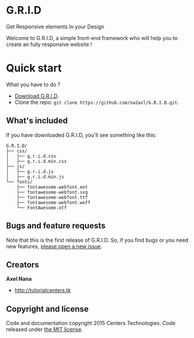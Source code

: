 # G.R.I.D
Get Responsive elements In your Design

Welcome to G.R.I.D, a simple front-end framework who will help you to create an fully responsive website !

# Quick start

What you have to do ?

* [Download G.R.I.D](http://na2axl.github.io/G.R.I.D/files/G.R.I.D.zip).
* Clone the repo: `git clone https://github.com/na2axl/G.R.I.D.git`.

## What's included

If you have downloaded G.R.I.D, you'll see something like this:

```
G.R.I.D/
├── css/
│   ├── g.r.i.d.css
│   ├── g.r.i.d.min.css
├── js/
│   ├── g.r.i.d.js
│   ├── g.r.i.d.min.js
└── fonts/
    ├── fontawesome-webfont.eot
    ├── fontawesome-webfont.svg
    ├── fontawesome-webfont.ttf
    ├── fontawesome-webfont.woff
    └── FontAwesome.otf
```

## Bugs and feature requests

Note that this is the first release of G.R.I.D. So, if you find bugs or you need new features, [please open a new issue](https://github.com/na2axl/G.R.I.D/issues/new).

## Creators

**Axel Nana**

* <http://tutorialcenters.tk>

## Copyright and license

Code and documentation copyright 2015 Centers Technologies. Code released under [the MIT license](https://github.com/na2axl/G.R.I.D/blob/master/LICENSE).
